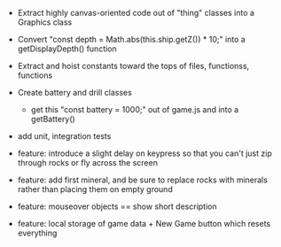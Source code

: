 
* Extract highly canvas-oriented code out of "thing" classes into a Graphics class

* Convert "const depth = Math.abs(this.ship.getZ()) * 10;" into a getDisplayDepth() function
* Extract and hoist constants toward the tops of files, functionss, functions
* Create battery and drill classes
    * get this "const battery = 1000;" out of game.js and into a getBattery()
* add unit, integration tests
* feature: introduce a slight delay on keypress so that you can't just zip through rocks or fly across the screen
* feature: add first mineral, and be sure to replace rocks with minerals rather than placing them on empty ground
* feature: mouseover objects == show short description
* feature: local storage of game data + New Game button which resets everything

